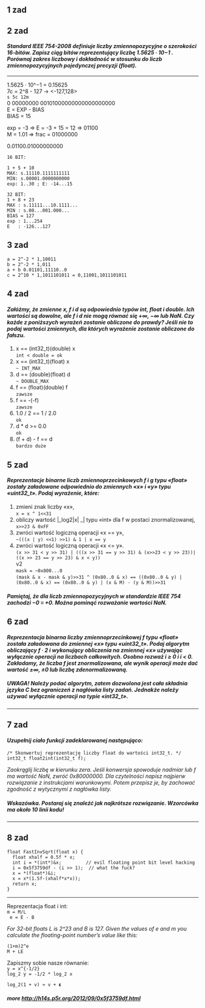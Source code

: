 ## 1 zad


## 2 zad

#### *Standard IEEE 754-2008 definiuje liczby zmiennopozycyjne o szerokości 16-bitów. Zapisz ciąg bitów reprezentujący liczbę 1.5625 · 10−1 . Porównaj zakres liczbowy i dokładność w stosunku do liczb zmiennopozycyjnych pojedynczej precyzji (float).*
---
1.5625 · 10^−1 = 0.15625<br>
7c = 2^8 - 127 -> <-127,128><br>
`s 5c 12m`<br>
0 00000000 00101000000000000000000<br>
E = EXP - BIAS<br>
BIAS = 15


exp = -3 => E = -3 + 15 = 12 => 01100<br>
M = 1.01 => frac = 01000000

0.01100.01000000000

```
16 BIT:

1 + 5 + 10
MAX: s.11110.1111111111
MIN: s.00001.0000000000
exp: 1..30 ; E: -14...15
```

```
32 BIT:
1 + 8 + 23
MAX : s.11111...10.1111...
MIN : s.00...001.000...
BIAS = 127
exp : 1...254
E   : -126...127
```


## 3 zad
```
a = 2^-2 * 1,10011
b = 2^-2 * 1,011
a + b 0.01101,11110..0
c = 2^10 * 1,1011101011 = 0,11001,1011101011
```

## 4 zad
#### *Załóżmy, że zmienne x, f i d są odpowiednio typów int, float i double. Ich wartości są dowolne, ale f i d nie mogą równać się +∞, −∞ lub NaN. Czy każde z poniższych wyrażeń zostanie obliczone do prawdy? Jeśli nie to podaj wartości zmiennych, dla których wyrażenie zostanie obliczone do fałszu.*

1. x == (int32_t)(double) x<br>
`int < double = ok`
2. x == (int32_t)(float) x<br>
`~ INT_MAX`
3. d == (double)(float) d<br>
`~ DOUBLE_MAX`
4. f == (float)(double) f<br>
`zawsze`
5. f == -(-f)<br>
`zawsze`
6. 1.0 / 2 == 1 / 2.0<br>
`ok`
7. d * d >= 0.0<br>
`ok`
8. (f + d) - f == d<br>
`bardzo duże`

## 5 zad

#### *Reprezentacje binarne liczb zmiennoprzecinkowych f i g typu «float» zostały załadowane odpowiednio do zmiennych «x» i «y» typu «uint32_t». Podaj wyrażenie, które:*

1. zmieni znak liczby «x»,<br>
``x = x ^ 1<<31``
2. obliczy wartość |_log2|x| _| typu «int» dla f w postaci znormalizowanej,<br>
`` x>>23 & 0xFF ``
3. zwróci wartość logiczną operacji «x == y»,<br>
``~(((x | y) <<1) >>1) & 1 | x == y``
4. zwróci wartość logiczną operacji «x <= y».<br>
``(x >> 31 < y >> 31) | (((x >> 31 == y >> 31) & (x>>23 < y >> 23))|((x >> 23 == y >> 23) & x < y))``<br>
v2<br>
``mask = ~0x800...0 ``<br>
``(mask & x - mask & y)>>31 ^ (0x80..0 & x) == ((0x80..0 & y) | (0x80..0 & x) == (0x80..0 & y) | (x & M) - (y & M))>>31``

##### Pamiętaj, że dla liczb zmiennopozycyjnych w standardzie IEEE 754 zachodzi −0 ≡ +0. Można pominąć rozważanie wartości NaN.

## 6 zad

#### *Reprezentacja binarna liczby zmiennoprzecinkowej f typu «float» została załadowana do zmiennej «x» typu «uint32_t». Podaj algorytm obliczający f · 2 i wykonujący obliczenia na zmiennej «x» używając wyłącznie operacji na liczbach całkowitych. Osobno rozważ i ≥ 0 i i < 0. Zakładamy, że liczba f jest znormalizowana, ale wynik operacji może dać wartość ±∞, ±0 lub liczbę zdenormalizowaną.*

##### *UWAGA! Należy podać algorytm, zatem dozwolona jest cała składnia języka C bez ograniczeń z nagłówka listy zadań. Jednakże należy używać wyłącznie operacji na typie «int32_t».*
---

## 7 zad

#### *Uzupełnij ciało funkcji zadeklarowanej następująco:*
``` 
/* Skonwertuj reprezentację liczby float do wartości int32_t. */
int32_t float2int(int32_t f);
```

*Zaokrąglij liczbę w kierunku zera. Jeśli konwersja spowoduje nadmiar lub f ma wartość NaN, zwróć
0x80000000. Dla czytelności napisz najpierw rozwiązanie z instrukcjami warunkowymi. Potem przepisz je,
by zachować zgodność z wytycznymi z nagłówka listy.*
##### Wskazówka. Postaraj się znaleźć jak najkrótsze rozwiązanie. Wzorcówka ma około 10 linii kodu!
---



## 8 zad
``` 
float FastInvSqrt(float x) {
  float xhalf = 0.5f * x;
  int i = *(int*)&x;         // evil floating point bit level hacking
  i = 0x5f3759df - (i >> 1);  // what the fuck?
  x = *(float*)&i;
  x = x*(1.5f-(xhalf*x*x));
  return x;
} 
```
---
Reprezentacja float i int: <br>
`` m = M/L ``<br>
`` e = E - B``

*For 32-bit floats L is 2^23 and B is 127. Given the values of e and m you calculate the floating-point number’s value like this:*

``(1+m)2^e``<br>
``M + LE``

Zapiszmy sobie nasze równanie:<br>
`y = x^{-1/2}`<br>
`log_2 y = -1/2 * log_2 x`

`log_2(1 + v) ≈ v + 𝝴`

##### more http://h14s.p5r.org/2012/09/0x5f3759df.html